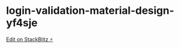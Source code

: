# login-validation-material-design-yf4sje

[Edit on StackBlitz ⚡️](https://stackblitz.com/edit/login-validation-material-design-yf4sje)